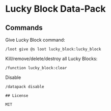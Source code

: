 # Lucky Block Data-Pack

## Commands

Give Lucky Block command:

```mcfunciton
/loot give @s loot lucky_block:lucky_block
```

Kill/remove/delete/destroy all Lucky Blocks:

```mcfunciton
/function lucky_block:clear
```

Disable

```
/datapack disable

## License

MIT